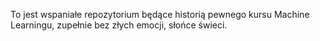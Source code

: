 To jest wspaniałe repozytorium będące historią pewnego kursu Machine Learningu, zupełnie bez złych emocji, słońce świeci. 
